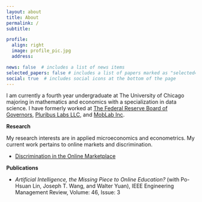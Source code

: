 ```yaml
---
layout: about
title: About
permalink: /
subtitle: 

profile:
  align: right
  image: profile_pic.jpg
  address:

news: false  # includes a list of news items
selected_papers: false # includes a list of papers marked as "selected={true}"
social: true  # includes social icons at the bottom of the page
---
```


I am currently a fourth year undergraduate at The University of Chicago majoring in mathematics and economics with a specialization in data science. I have formerly worked at [The Federal Reserve Board of Governors](https://www.federalreserve.gov/), [Pluribus Labs LLC](https://pluribuslabs.com), and [MobLab Inc](https://www.moblab.com/).

**Research**

My research interests are in applied microeconomics and econometrics. My current work pertains to online markets and discrimination.
 - [Discrimination in the Online Marketplace](https://papers.ssrn.com/sol3/papers.cfm?abstract_id=3964267)

**Publications**
 - *Artificial Intelligence, the Missing Piece to Online Education?* (with Po-Hsuan Lin, Joseph T. Wang, and Walter Yuan), IEEE Engineering Management Review, Volume: 46, Issue: 3

